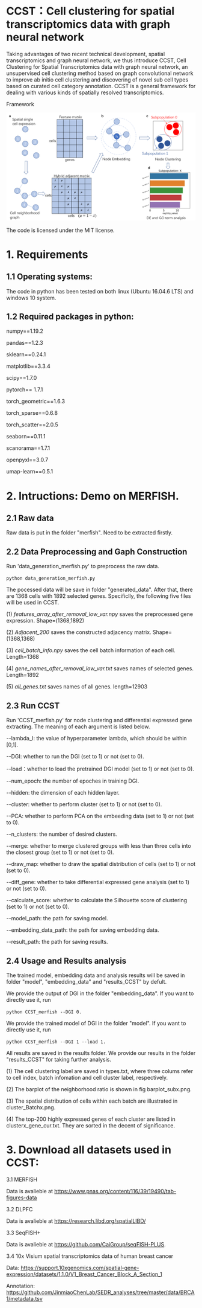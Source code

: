 # CCST：Cell clustering for spatial transcriptomics data with graph neural network 

Taking advantages of two recent technical development, spatial transcriptomics and graph neural network, we  thus introduce CCST, Cell Clustering for Spatial Transcriptomics data with graph neural network, an unsupervised cell clustering method based on graph convolutional network to improve ab initio cell clustering and discovering of novel sub cell types based on curated cell category annotation. CCST is a general framework for dealing with various kinds of spatially resolved transcriptomics.

Framework

![image](https://github.com/xiaoyeye/CCST/blob/main/figure/figure1.png)


The code is licensed under the MIT license. 

# 1. Requirements 

## 1.1 Operating systems:

The code in python has been tested on both linux (Ubuntu 16.04.6 LTS) and windows 10 system.

## 1.2 Required packages in python: 

numpy==1.19.2

pandas==1.2.3

sklearn==0.24.1

matplotlib==3.3.4

scipy==1.7.0

pytorch== 1.7.1

torch_geometric==1.6.3

torch_sparse==0.6.8

torch_scatter==2.0.5

seaborn==0.11.1

scanorama==1.7.1

openpyxl==3.0.7

umap-learn==0.5.1



# 2. Intructions: Demo on MERFISH.

## 2.1 Raw data 

Raw data is put in the folder "merfish". Need to be extracted firstly.


## 2.2 Data Preprocessing and Gaph Construction

Run 'data_generation_merfish.py' to preprocess the raw data. 

`python data_generation_merfish.py`

The pocessed data will be save in folder "generated_data". After that, there are 1368 cells with 1892 selected genes. Specificlly, the following five files will be used in CCST.

(1) *features_array_after_removal_low_var.npy* saves the preprocessed gene expression. Shape=(1368,1892)

(2) *Adjacent_200* saves the constructed adjacency matrix. Shape=(1368,1368)

(3) *cell_batch_info.npy* saves the cell batch information of each cell. Length=1368 

(4) *gene_names_after_removal_low_var.txt* saves names of selected genes.  Length=1892 

(5) *all_genes.txt* saves names of all genes. length=12903


## 2.3 Run CCST 

Run 'CCST_merfish.py' for node clustering and differential expressed gene extracting. The meaning of each argument is listed below.

--lambda_I: the value of hyperparameter lambda, which should be within [0,1].

--DGI: whether to run the DGI (set to 1) or not (set to 0). 

--load：whether to load the pretrained DGI model (set to 1) or not (set to 0). 

--num_epoch: the number of epoches in training DGI. 

--hidden: the dimension of each hidden layer. 

--cluster: whether to perform cluster (set to 1) or not (set to 0).

--PCA: whether to perform PCA on the embeeding data (set to 1) or not (set to 0).

--n_clusters: the number of desired clusters.

--merge: whether to merge clustered groups with less than three cells into the closest group (set to 1) or not (set to 0).

--draw_map: whether to draw the spatial distribution of cells (set to 1) or not (set to 0).

--diff_gene: whether to take differential expressed gene analysis (set to 1) or not (set to 0).

--calculate_score: whether to calculate the Silhouette score of clustering (set to 1) or not (set to 0).

--model_path: the path for saving model.

--embedding_data_path: the path for saving embedding data.

--result_path: the path for saving results.


## 2.4 Usage and Results analysis

The trained model, embedding data and analysis results will be saved in folder "model", "embedding_data" and "results_CCST" by defult.

We provide the output of DGI in the folder "embedding_data". If you want to directly use it, run 

 `python CCST_merfish --DGI 0.  `

We provide the trained model of DGI in the folder "model". If you want to directly use it, run

 `python CCST_merfish --DGI 1 --load 1.  `

All results are saved in the results folder. We provide our results in the folder "results_CCST" for taking further analysis. 

(1) The cell clustering label are saved in types.txt, where three colums refer to cell index, batch infomation and cell cluster label, respectively. 

(2) The barplot of the neighborhood ratio is shown in fig barplot_subx.png. 

(3) The spatial distribution of cells within each batch are illustrated in cluster_Batchx.png. 

(4) The top-200 highly expressed genes of each cluster are listed in clusterx_gene_cur.txt. They are sorted in the decent of significance.




# 3. Download all datasets used in CCST:

3.1 MERFISH

Data is avalieble at https://www.pnas.org/content/116/39/19490/tab-figures-data 

3.2 DLPFC

Data is avalieble at https://research.libd.org/spatialLIBD/

3.3 SeqFISH+

Data is avalieble at https://github.com/CaiGroup/seqFISH-PLUS. 

3.4 10x Visium spatial transcriptomics data of human breast cancer

Data: https://support.10xgenomics.com/spatial-gene-expression/datasets/1.1.0/V1_Breast_Cancer_Block_A_Section_1 

Annotation:  https://github.com/JinmiaoChenLab/SEDR_analyses/tree/master/data/BRCA1/metadata.tsv
